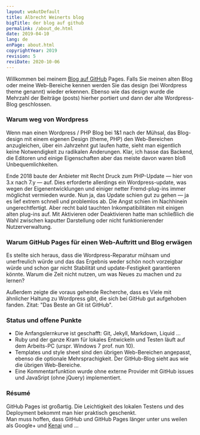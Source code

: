 ```yaml
---
layout: weAutDefault
title: Albrecht Weinerts blog
bigTitle: der blog auf github
permalink: /about_de.html
date: 2019-04-10
lang: de
enPage: about.html 
copyrightYear: 2019
revision: 5
reviDate: 2020-10-06
---
```


Willkommen bei meinem 
[Blog auf GitHub](/index.html "Inhalt / Beiträge siehe hier") Pages. Falls
Sie meinen alten Blog oder meine Web-Bereiche kennen werden Sie das design 
(bei Wordpress theme genannt) wieder erkennen. Ebenso wie das design wurde
die Mehrzahl der Beiträge (posts) hierher portiert und dann der alte
Wordpress-Blog geschlossen.

### Warum weg von Wordpress

Wenn man einen Wordpress / PHP Blog bei 1&1 nach der Mühsal, das Blog-design 
mit einem eigenen Design (theme, PHP) den Web-Bereichen anzugleichen, über
ein Jahrzehnt gut laufen hatte, sieht man eigentlich keine Notwendigkeit
zu radikalen Änderungen. Klar, ich hasse das Backend, die Editoren und einige
Eigenschaften aber das meiste davon waren bloß Unbequemlichkeiten.

Ende 2018 baute der Anbieter mit Recht Druck zum PHP-Update &mdash; hier
von 3.x nach 7.y &mdash; auf. Dies erforderte allerdings ein 
Wordpress-update, was wegen der Eigenentwicklungen und einiger netter 
Fremd-plug-ins immer möglichst vermieden wurde. Nun ja, das Update schien 
gut zu gehen &mdash; ja es lief extrem schnell und problemlos ab. Die Angst 
schien im Nachhinein ungerechtfertigt.
Aber recht bald tauchten Inkompatibilitäten mit einigen alten plug-ins auf.
Mit Aktivieren
oder Deaktivieren hatte man schließlich die Wahl zwischen kaputter 
Darstellung oder nicht funktionierender Nutzerverwaltung.

### Warum GitHub Pages für einen Web-Auftritt und Blog erwägen

Es stellte sich heraus, dass die Wordpress-Reparatur mühsam und unerfreulich 
würde und das das Ergebnis weder schön noch vorzeigbar würde und schon 
gar nicht Stabilität
und update-Festigkeit garantieren könnte. Warum die Zeit nicht nutzen, um 
was Neues zu machen und zu lernen?

Außerdem zeigte die voraus gehende Recherche, dass es Viele mit ähnlicher 
Haltung zu Wordpress gibt, die sich bei GitHub gut aufgehoben fanden.
Zitat: "Das Beste an Git ist GitHub".

### Status und offene Punkte

+ Die Anfangslernkurve ist geschafft: Git, Jekyll, Markdown, Liquid ... 
+ Ruby und der ganze Kram für lokales Entwickeln und Testen läuft auf dem
  Arbeits-PC (urspr. Windows 7 prof. nun 10).
+ Templates und style sheet sind den übrigen Web-Bereichen angepasst,
  ebenso die optionale Mehrsprachigkeit. Der GitHub-Blog sieht aus wie die
  übrigen Web-Bereiche.
+ Eine Kommentarfunktion wurde ohne externe Provider mit GitHub issues und
  JavaSript (ohne jQuery) implementiert.


### Résumé 

GitHub Pages ist großartig. Die Leichtigkeit des lokalen Testens und des 
Deployment bekommt man hier praktisch geschenkt.<br />
Man muss hoffen, dass GitHub und GitHub Pages länger unter uns weilen als
Google+ und [Kenai](posts/2010/oracleClosesKenai_de.html) und  ...
